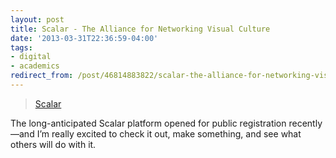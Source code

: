 ```yaml
--- 
layout: post 
title: Scalar - The Alliance for Networking Visual Culture 
date: '2013-03-31T22:36:59-04:00' 
tags: 
- digital 
- academics
redirect_from: /post/46814883822/scalar-the-alliance-for-networking-visual-culture/
--- 
```


> [Scalar](http://scalar.usc.edu/)

The long-anticipated Scalar platform opened for public registration recently—and I’m really excited to check it out, make something, and see what others will do with it.

